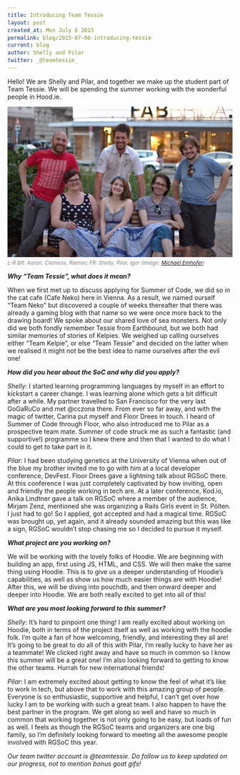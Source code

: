 ```yaml
---
title: Introducing Team Tessie
layout: post
created_at: Mon July 6 2015
permalink: blog/2015-07-06-introducing-tessie
current: blog
author: Shelly and Pilar
twitter: _@teamtessie_
---
```


Hello! We are Shelly and Pilar, and together we make up the student part of Team Tessie. We will be spending the summer working with the wonderful people in Hood.ie. 

<img src="/img/blog/2015/introducing-team-tessie-team.jpg" alt="Team Tessie <3" width="600">
<font color="grey"><small><i>L-R BR: Aaron, Clemens, Ramon; FR: Shelly, Pilar, Igor (Image: <a href="http://kondens.at/" target="_blank">Michael Emhofer</a>)</i></small></font> 


**_Why “Team Tessie”, what does it mean?_**


When we first met up to discuss applying for Summer of Code, we did so in the cat cafe (Cafe Neko) here in Vienna. As a result, we named ourself “Team Neko” but discovered a couple of weeks thereafter that there was already a gaming blog with that name so we were once more back to the drawing board! 
We spoke about our shared love of sea monsters. Not only did we both fondly remember Tessie from Earthbound, but we both had similar memories of stories of Kelpies. We weighed up calling ourselves either “Team Kelpie”, or else “Team Tessie” and decided on the latter when we realised it might not be the best idea to name ourselves after the evil one!


**_How did you hear about the SoC and why did you apply?_**

_Shelly_: I started learning programming languages by myself in an effort to kickstart a career change. I was learning alone which gets a bit difficult after a while. My partner travelled to San Francisco for the very last GoGaRuCo and met @cczona there. From ever so far away, and with the magic of twitter, Carina put myself and Floor Drees in touch. I heard of Summer of Code through Floor, who also introduced me to Pilar as a prospective team mate. Summer of code struck me as such a fantastic (and supportive!) programme so I knew there and then that I wanted to do what I could to get to take part in it. 

_Pilar_: I had been studying genetics at the University of Vienna when out of the blue my brother invited me to go with him at a local developer conference, DevFest. Floor Drees gave a lightning talk about RGSoC there. At this conference I was just completely captivated by how inviting, open and friendly the people working in tech are. At a later conference, Kod.io, Anika Lindtner gave a talk on RGSoC where a member of the audience, Mirjam Zenz, mentioned she was organizing a Rails Girls event in St. Pölten. I just had to go! So I applied, got accepted and had a magical time. RGSoC was brought up, yet again, and it already sounded amazing but this was like a sign, RGSoC wouldn’t stop chasing me so I decided to pursue it myself.

**_What project are you working on?_**

We will be working with the lovely folks of Hoodie. We are beginning with building an app, first using JS, HTML, and CSS. We will then make the same thing using Hoodie. This is to give us a deeper understanding of Hoodie’s capabilities, as well as show us how much easier things are with Hoodie! 
After this, we will be diving into pouchdb, and then onward deeper and deeper into Hoodie. We are both really excited to get into all of this! 

**_What are you most looking forward to this summer?_**

_Shelly_: It’s hard to pinpoint one thing! I am really excited about working on Hoodie, both in terms of the project itself as well as working with the hoodie folk. I’m quite a fan of how welcoming, friendly, and interesting they all are! It’s going to be great to do all of this with Pilar, I’m really lucky to have her as a teammate! We clicked right away and have so much in common so I know this summer will be a great one! I’m also looking forward to getting to know the other teams. Hurrah for new international friends! 

_Pilar_: I am extremely excited about getting to know the feel of what it’s like to work in tech, but above that to work with this amazing group of people. Everyone is so enthusiastic, supportive and helpful, I can’t get over how lucky I am to be working with such a great team. I also happen to have the best partner in the program. We get along so well and have so much in common that working together is not only going to be easy, but loads of fun as well. I feels as though the RGSoC teams and organizers are one big family, so I’m definitely looking forward to meeting all the awesome people involved with RGSoC this year.



_Our team twitter account is @teamtessie. Do follow us to keep updated on our progress, not to mention bonus goat gifs!_



